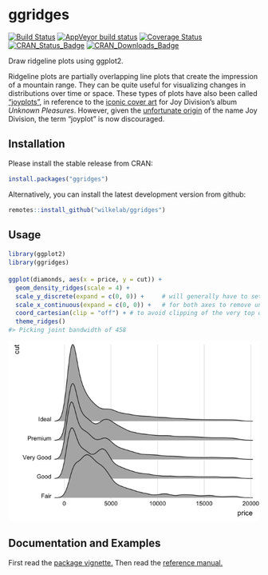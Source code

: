 
<!-- README.md is generated from README.Rmd. Please edit that file -->

# ggridges

<!-- badges: start -->

[![Build
Status](https://travis-ci.org/wilkelab/ggridges.svg?branch=master)](https://travis-ci.org/wilkelab/ggridges)
[![AppVeyor build
status](https://ci.appveyor.com/api/projects/status/github/wilkelab/ggridges?branch=master&svg=true)](https://ci.appveyor.com/project/clauswilke/ggridges)
[![Coverage
Status](https://img.shields.io/codecov/c/github/clauswilke/ggridges/master.svg)](https://codecov.io/github/clauswilke/ggridges?branch=master)
[![CRAN\_Status\_Badge](http://www.r-pkg.org/badges/version/ggridges)](https://CRAN.R-project.org/package=ggridges)
[![CRAN\_Downloads\_Badge](http://cranlogs.r-pkg.org/badges/ggridges)](http://cranlogs.r-pkg.org/downloads/total/last-month/ggridges)
<!-- badges: end -->

Draw ridgeline plots using ggplot2.

Ridgeline plots are partially overlapping line plots that create the
impression of a mountain range. They can be quite useful for visualizing
changes in distributions over time or space. These types of plots have
also been called
[“joyplots”](https://twitter.com/JennyBryan/status/856674638981550080),
in reference to the [iconic cover
art](https://blogs.scientificamerican.com/sa-visual/pop-culture-pulsar-origin-story-of-joy-division-s-unknown-pleasures-album-cover-video/)
for Joy Division’s album *Unknown Pleasures*. However, given the
[unfortunate origin](https://en.wikipedia.org/wiki/House_of_Dolls) of
the name Joy Division, the term “joyplot” is now discouraged.

## Installation

Please install the stable release from CRAN:

``` r
install.packages("ggridges")
```

Alternatively, you can install the latest development version from
github:

``` r
remotes::install_github("wilkelab/ggridges")
```

## Usage

``` r
library(ggplot2)
library(ggridges)
    
ggplot(diamonds, aes(x = price, y = cut)) +
  geom_density_ridges(scale = 4) + 
  scale_y_discrete(expand = c(0, 0)) +     # will generally have to set the `expand` option
  scale_x_continuous(expand = c(0, 0)) +   # for both axes to remove unneeded padding
  coord_cartesian(clip = "off") + # to avoid clipping of the very top of the top ridgeline
  theme_ridges()
#> Picking joint bandwidth of 458
```

![](man/figures/README-diamonds-1.png)<!-- -->

## Documentation and Examples

First read the [package
vignette.](https://cran.r-project.org/web/packages/ggridges/vignettes/introduction.html)
Then read the [reference
manual.](https://cran.r-project.org/web/packages/ggridges/ggridges.pdf)

